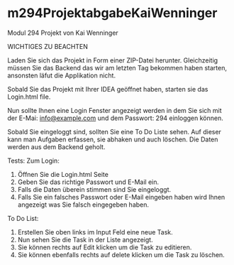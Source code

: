 # m294ProjektabgabeKaiWenninger
Modul 294 Projekt von Kai Wenninger

WICHTIGES ZU BEACHTEN

Laden Sie sich das Projekt in Form einer ZIP-Datei herunter. Gleichzeitig müssen Sie das Backend das wir am letzten Tag bekommen haben starten, ansonsten läfut die Applikation nicht.

Sobald Sie das Projekt mit Ihrer IDEA geöffnet haben, starten sie das Login.html file.

Nun sollte Ihnen eine Login Fenster angezeigt werden in dem Sie sich mit der E-Mai: info@example.com und dem Passwort: 294 einloggen können.

Sobald Sie eingeloggt sind, sollten Sie eine To Do Liste sehen. Auf dieser kann man Aufgaben erfassen, sie abhaken und auch löschen. Die Daten werden aus dem Backend geholt.


Tests:
Zum Login:
1. Öffnen Sie die Login.html Seite 
2. Geben Sie das richtige Passwort und E-Mail ein.
3. Falls die Daten überein stimmen sind Sie eingeloggt.
4. Falls Sie ein falsches Passwort oder E-Mail eingeben haben wird Ihnen angezeigt was Sie falsch eingegeben haben.

To Do List:
1. Erstellen Sie oben links im Input Feld eine neue Task.
2. Nun sehen Sie die Task in der Liste angezeigt.
3. Sie können rechts auf Edit klicken um die Task zu editieren.
4. Sie können ebenfalls rechts auf delete klicken um die Task zu löschen.
